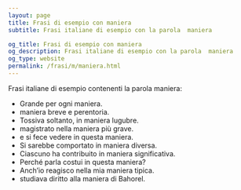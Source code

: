```yaml
---
layout: page
title: Frasi di esempio con maniera 
subtitle: Frasi italiane di esempio con la parola  maniera

og_title: Frasi di esempio con maniera 
og_description: Frasi italiane di esempio con la parola  maniera
og_type: website
permalink: /frasi/m/maniera.html
---
```


Frasi italiane di esempio contenenti la parola maniera:


- Grande per ogni maniera.
- maniera breve e perentoria.
- Tossiva soltanto, in maniera lugubre.
- magistrato nella maniera più grave.
- e si fece vedere in questa maniera.
- Si sarebbe comportato in maniera diversa.
- Ciascuno ha contribuito in maniera significativa.
- Perché parla costui in questa maniera?
- Anch’io reagisco nella mia maniera tipica.
- studiava diritto alla maniera di Bahorel.
